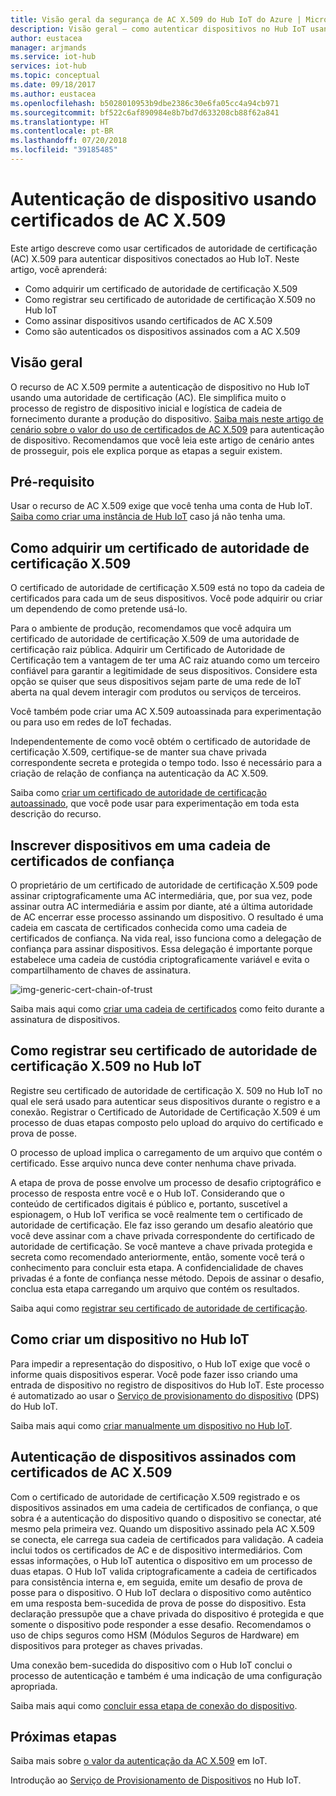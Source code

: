 ```yaml
---
title: Visão geral da segurança de AC X.509 do Hub IoT do Azure | Microsoft Docs
description: Visão geral – como autenticar dispositivos no Hub IoT usando autoridades de certificação X.509.
author: eustacea
manager: arjmands
ms.service: iot-hub
services: iot-hub
ms.topic: conceptual
ms.date: 09/18/2017
ms.author: eustacea
ms.openlocfilehash: b5028010953b9dbe2386c30e6fa05cc4a94cb971
ms.sourcegitcommit: bf522c6af890984e8b7bd7d633208cb88f62a841
ms.translationtype: HT
ms.contentlocale: pt-BR
ms.lasthandoff: 07/20/2018
ms.locfileid: "39185485"
---
```

# <a name="device-authentication-using-x509-ca-certificates"></a>Autenticação de dispositivo usando certificados de AC X.509

Este artigo descreve como usar certificados de autoridade de certificação (AC) X.509 para autenticar dispositivos conectados ao Hub IoT.  Neste artigo, você aprenderá:

* Como adquirir um certificado de autoridade de certificação X.509
* Como registrar seu certificado de autoridade de certificação X.509 no Hub IoT
* Como assinar dispositivos usando certificados de AC X.509
* Como são autenticados os dispositivos assinados com a AC X.509

## <a name="overview"></a>Visão geral

O recurso de AC X.509 permite a autenticação de dispositivo no Hub IoT usando uma autoridade de certificação (AC). Ele simplifica muito o processo de registro de dispositivo inicial e logística de cadeia de fornecimento durante a produção do dispositivo. [Saiba mais neste artigo de cenário sobre o valor do uso de certificados de AC X.509](iot-hub-x509ca-concept.md) para autenticação de dispositivo.  Recomendamos que você leia este artigo de cenário antes de prosseguir, pois ele explica porque as etapas a seguir existem.

## <a name="prerequisite"></a>Pré-requisito

Usar o recurso de AC X.509 exige que você tenha uma conta de Hub IoT.  [Saiba como criar uma instância de Hub IoT](quickstart-send-telemetry-dotnet.md) caso já não tenha uma.

## <a name="how-to-get-an-x509-ca-certificate"></a>Como adquirir um certificado de autoridade de certificação X.509

O certificado de autoridade de certificação X.509 está no topo da cadeia de certificados para cada um de seus dispositivos.  Você pode adquirir ou criar um dependendo de como pretende usá-lo.

Para o ambiente de produção, recomendamos que você adquira um certificado de autoridade de certificação X.509 de uma autoridade de certificação raiz pública. Adquirir um Certificado de Autoridade de Certificação tem a vantagem de ter uma AC raiz atuando como um terceiro confiável para garantir a legitimidade de seus dispositivos. Considere esta opção se quiser que seus dispositivos sejam parte de uma rede de IoT aberta na qual devem interagir com produtos ou serviços de terceiros.

Você também pode criar uma AC X.509 autoassinada para experimentação ou para uso em redes de IoT fechadas.

Independentemente de como você obtém o certificado de autoridade de certificação X.509, certifique-se de manter sua chave privada correspondente secreta e protegida o tempo todo.  Isso é necessário para a criação de relação de confiança na autenticação da AC X.509. 

Saiba como [criar um certificado de autoridade de certificação autoassinado](https://github.com/Azure/azure-iot-sdk-c/blob/master/tools/CACertificates/CACertificateOverview.md), que você pode usar para experimentação em toda esta descrição do recurso.

## <a name="sign-devices-into-the-certificate-chain-of-trust"></a>Inscrever dispositivos em uma cadeia de certificados de confiança

O proprietário de um certificado de autoridade de certificação X.509 pode assinar criptograficamente uma AC intermediária, que, por sua vez, pode assinar outra AC intermediária e assim por diante, até a última autoridade de AC encerrar esse processo assinando um dispositivo. O resultado é uma cadeia em cascata de certificados conhecida como uma cadeia de certificados de confiança. Na vida real, isso funciona como a delegação de confiança para assinar dispositivos. Essa delegação é importante porque estabelece uma cadeia de custódia criptograficamente variável e evita o compartilhamento de chaves de assinatura.

![img-generic-cert-chain-of-trust](./media/generic-cert-chain-of-trust.png)

Saiba mais aqui como [criar uma cadeia de certificados](https://github.com/Azure/azure-iot-sdk-c/blob/master/tools/CACertificates/CACertificateOverview.md) como feito durante a assinatura de dispositivos.

## <a name="how-to-register-the-x509-ca-certificate-to-iot-hub"></a>Como registrar seu certificado de autoridade de certificação X.509 no Hub IoT

Registre seu certificado de autoridade de certificação X. 509 no Hub IoT no qual ele será usado para autenticar seus dispositivos durante o registro e a conexão.  Registrar o Certificado de Autoridade de Certificação X.509 é um processo de duas etapas composto pelo upload do arquivo do certificado e prova de posse.

O processo de upload implica o carregamento de um arquivo que contém o certificado.  Esse arquivo nunca deve conter nenhuma chave privada.

A etapa de prova de posse envolve um processo de desafio criptográfico e processo de resposta entre você e o Hub IoT.  Considerando que o conteúdo de certificados digitais é público e, portanto, suscetível a espionagem, o Hub IoT verifica se você realmente tem o certificado de autoridade de certificação.  Ele faz isso gerando um desafio aleatório que você deve assinar com a chave privada correspondente do certificado de autoridade de certificação.  Se você manteve a chave privada protegida e secreta como recomendado anteriormente, então, somente você terá o conhecimento para concluir esta etapa. A confidencialidade de chaves privadas é a fonte de confiança nesse método.  Depois de assinar o desafio, conclua esta etapa carregando um arquivo que contém os resultados.

Saiba aqui como [registrar seu certificado de autoridade de certificação](iot-hub-security-x509-get-started.md#registercerts).

## <a name="how-to-create-a-device-on-iot-hub"></a>Como criar um dispositivo no Hub IoT

Para impedir a representação do dispositivo, o Hub IoT exige que você o informe quais dispositivos esperar.  Você pode fazer isso criando uma entrada de dispositivo no registro de dispositivos do Hub IoT.  Este processo é automatizado ao usar o [Serviço de provisionamento do dispositivo](https://azure.microsoft.com/blog/azure-iot-hub-device-provisioning-service-preview-automates-device-connection-configuration/) (DPS) do Hub IoT. 

Saiba mais aqui como [criar manualmente um dispositivo no Hub IoT](iot-hub-security-x509-get-started.md#createdevice).

## <a name="authenticating-devices-signed-with-x509-ca-certificates"></a>Autenticação de dispositivos assinados com certificados de AC X.509

Com o certificado de autoridade de certificação X.509 registrado e os dispositivos assinados em uma cadeia de certificados de confiança, o que sobra é a autenticação do dispositivo quando o dispositivo se conectar, até mesmo pela primeira vez.  Quando um dispositivo assinado pela AC X.509 se conecta, ele carrega sua cadeia de certificados para validação. A cadeia inclui todos os certificados de AC e de dispositivo intermediários.  Com essas informações, o Hub IoT autentica o dispositivo em um processo de duas etapas.  O Hub IoT valida criptograficamente a cadeia de certificados para consistência interna e, em seguida, emite um desafio de prova de posse para o dispositivo.  O Hub IoT declara o dispositivo como autêntico em uma resposta bem-sucedida de prova de posse do dispositivo.  Esta declaração pressupõe que a chave privada do dispositivo é protegida e que somente o dispositivo pode responder a esse desafio.  Recomendamos o uso de chips seguros como HSM (Módulos Seguros de Hardware) em dispositivos para proteger as chaves privadas.

Uma conexão bem-sucedida do dispositivo com o Hub IoT conclui o processo de autenticação e também é uma indicação de uma configuração apropriada.

Saiba mais aqui como [concluir essa etapa de conexão do dispositivo](iot-hub-security-x509-get-started.md#authenticatedevice).

## <a name="next-steps"></a>Próximas etapas

Saiba mais sobre [o valor da autenticação da AC X.509](iot-hub-x509ca-concept.md) em IoT.

Introdução ao [Serviço de Provisionamento de Dispositivos](https://docs.microsoft.com/azure/iot-dps/) no Hub IoT.
